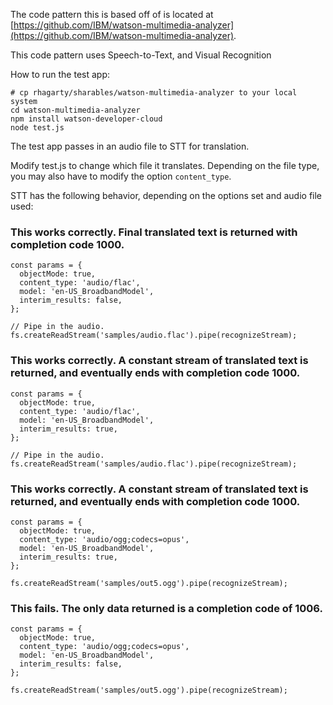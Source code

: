 The code pattern this is based off of is located at [https://github.com/IBM/watson-multimedia-analyzer](https://github.com/IBM/watson-multimedia-analyzer).

This code pattern uses Speech-to-Text, and Visual Recognition

How to run the test app:
```
# cp rhagarty/sharables/watson-multimedia-analyzer to your local system
cd watson-multimedia-analyzer
npm install watson-developer-cloud
node test.js
```

The test app passes in an audio file to STT for translation.

Modify test.js to change which file it translates. Depending on the file type, you may also have to modify the option `content_type`. 

STT has the following behavior, depending on the options set and audio file used:

### This works correctly. Final translated text is returned with completion code 1000.
```
const params = {
  objectMode: true,
  content_type: 'audio/flac',
  model: 'en-US_BroadbandModel',
  interim_results: false,
};

// Pipe in the audio.
fs.createReadStream('samples/audio.flac').pipe(recognizeStream);
```

### This works correctly. A constant stream of translated text is returned, and eventually ends with completion code 1000.
```
const params = {
  objectMode: true,
  content_type: 'audio/flac',
  model: 'en-US_BroadbandModel',
  interim_results: true,
};

// Pipe in the audio.
fs.createReadStream('samples/audio.flac').pipe(recognizeStream);
```

### This works correctly. A constant stream of translated text is returned, and eventually ends with completion code 1000.
```
const params = {
  objectMode: true,
  content_type: 'audio/ogg;codecs=opus',
  model: 'en-US_BroadbandModel',
  interim_results: true,
};

fs.createReadStream('samples/out5.ogg').pipe(recognizeStream);
```

### This fails. The only data returned is a completion code of 1006.
```
const params = {
  objectMode: true,
  content_type: 'audio/ogg;codecs=opus',
  model: 'en-US_BroadbandModel',
  interim_results: false,
};

fs.createReadStream('samples/out5.ogg').pipe(recognizeStream);
```

